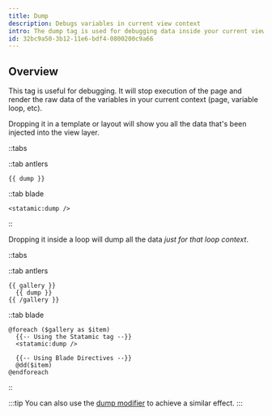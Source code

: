```yaml
---
title: Dump
description: Debugs variables in current view context
intro: The dump tag is used for debugging data inside your current view context.
id: 32bc9a50-3b12-11e6-bdf4-0800200c9a66
---
```

## Overview
This tag is useful for debugging. It will stop execution of the page and render the raw data of the variables in your current context (page, variable loop, etc).

Dropping it in a template or layout will show you all the data that's been injected into the view layer.

::tabs

::tab antlers
```antlers
{{ dump }}
```
::tab blade
```blade
<statamic:dump />
```
::

Dropping it inside a loop will dump all the data _just for that loop context_.

::tabs

::tab antlers
```antlers
{{ gallery }}
  {{ dump }}
{{ /gallery }}
```
::tab blade
```blade
@foreach ($gallery as $item)
  {{-- Using the Statamic tag --}}
  <statamic:dump />
  
  {{-- Using Blade Directives --}}
  @dd($item)
@endforeach
```
::

:::tip
You can also use the [dump modifier](/modifiers/dump) to achieve a similar effect.
:::
